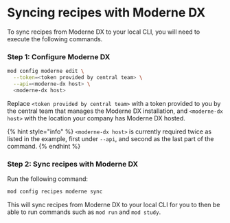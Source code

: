 # Syncing recipes with Moderne DX

To sync recipes from Moderne DX to your local CLI, you will need to execute the following commands.

### Step 1: Configure Moderne DX

```bash
mod config moderne edit \
  --token=<token provided by central team> \
  --api=<moderne-dx host> \
  <moderne-dx host>
```

Replace `<token provided by central team>` with a token provided to you by the central team that manages the Moderne DX installation, and `<moderne-dx host>` with the location your company has Moderne DX hosted.

{% hint style="info" %}
`<moderne-dx host>` is currently required twice as listed in the example, first under `--api`, and second as the last part of the command.
{% endhint %}

### Step 2: Sync recipes with Moderne DX

Run the following command:

```bash
mod config recipes moderne sync
```

This will sync recipes from Moderne DX to your local CLI for you to then be able to run commands such as `mod run` and `mod study`.
